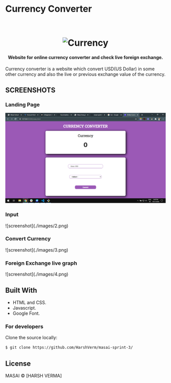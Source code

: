 # Currency Converter

<h1 align="center">
  <br>
  <img src="https://icon-library.com/images/recharge-icon/recharge-icon-4.jpg" alt="Currency" width="160">
</h1>

<h4 align="center">Website for online currency converter and check live foreign exchange.</h4>

Currency converter is a website which convert USD(US Dollar) in some other currency and also the live or previous exchange value of the currency. 

<h2>SCREENSHOTS</h2>

<h3>Landing Page</h3>

![screenshot](./images/1.png)

<h3>Input</h3>
![screenshot](./images/2.png)

<h3>Convert Currency</h3>
![screenshot](./images/3.png)

<h3>Foreign Exchange live graph</h3>
![screenshot](./images/4.png)

## Built With
- HTML and CSS.
- Javascript.
- Google Font.


### For developers
Clone the source locally:

```sh
$ git clone https://github.com/HarshVerm/masai-sprint-3/
```

## License

MASAI © [HARSH VERMA]
